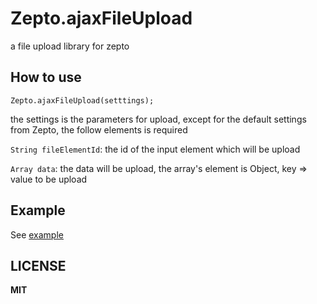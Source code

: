 # Zepto.ajaxFileUpload
a file upload library for zepto

## How to use
`Zepto.ajaxFileUpload(setttings);`

the settings is the parameters for upload, except for the default settings from Zepto, the follow elements is required

`String fileElementId`: the id of the input element which will be upload

`Array data`: the data will be upload, the array's element is Object, key => value to be upload

## Example

See [example](./examle/index.html)

## LICENSE

**MIT**
